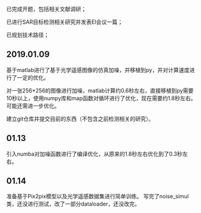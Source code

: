 已完成开题，包括相关文献调研；

已进行SAR目标检测相关研究并发表EI会议一篇；

已规划技术路径；

## 2019.01.09

基于matlab进行了基于光学遥感图像的仿真加噪，并移植到py，并对计算速度进行了一定的优化。

对一张256*256的图像进行加噪，matlab计算约0.6秒左右，直接移植到py需要10秒以上，使用numpy库和map函数对循环进行了优化，现在需要约1.8秒左右。可能还需进一步优化。

建立git仓库并提交目前的东西（不包含之前检测相关的研究）。

## 01.13

引入numba对加噪函数进行了编译优化，从原来的1.8秒左右优化到了0.3秒左右。

## 01.14

准备基于Pix2pix模型以及光学遥感数据集进行简单训练。
写完了noise_simul类，还没进行测试，改了一部分dataloader，还没改完。